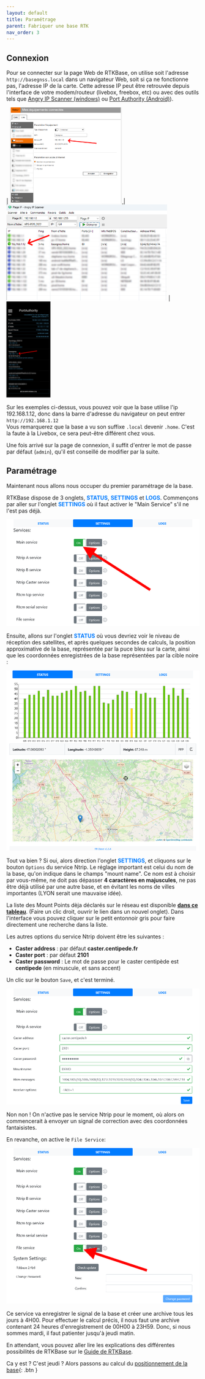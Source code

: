 ```yaml
---
layout: default
title: Paramétrage
parent: Fabriquer une base RTK
nav_order: 3
---
```


## Connexion
Pour se connecter sur la page Web de RTKBase, on utilise soit l'adresse `http://basegnss.local` dans un navigateur Web, soit si ça ne fonctionne pas, l'adresse IP de la carte. Cette adresse IP peut être retrouvée depuis l'interface de votre modem/routeur (livebox, freebox, etc) ou avec des outils tels que [Angry IP Scanner (windows)](https://angryip.org/) ou [Port Authority (Android)](https://play.google.com/store/apps/details?id=com.aaronjwood.portauthority.free&pli=1)).

| <a href="../../assets/images/basegnss/ip_livebox.png"><img src="../../assets/images/basegnss/ip_livebox.png" alt="livebox" height="250"/> </a> | <a href="../../assets/images/basegnss/ip_angry_ip_scanner.png"><img src="../../assets/images/basegnss/ip_angry_ip_scanner.png" alt="livebox" height="250"/></a> | <a href="../../assets/images/basegnss/ip_port_authority.png"><img src="../../assets/images/basegnss/ip_port_authority.png" alt="livebox" height="250"/></a>

Sur les exemples ci-dessus, vous pouvez voir que la base utilise l'ip 192.168.1.12, donc dans la barre d'adresse du navigateur on peut entrer `http://192.168.1.12`  
Vous remarquerez que la base a vu son suffixe `.local` devenir `.home`. C'est la faute à la Livebox, ce sera peut-être différent chez vous.

Une fois arrivé sur la page de connexion, il suffit d'entrer le mot de passe par défaut (`admin`), qu'il est conseillé de modifier par la suite.

## Paramétrage

Maintenant nous allons nous occuper du premier paramétrage de la base.

RTKBase dispose de 3 onglets, <span style="color:#007BFF">**STATUS**</span>, <span style="color:#007BFF">**SETTINGS**</span> et <span style="color:#007BFF">**LOGS**</span>. Commençons par aller sur l'onglet <span style="color:#007BFF">**SETTINGS**</span> où il faut activer le "Main Service" s'il ne l'est pas déjà.

![Main Service actif](/assets/images/basegnss/rtkbase_main_service.png) 

Ensuite, allons sur l'onglet <span style="color:#007BFF">**STATUS**</span> où vous devriez voir le niveau de réception des satellites, et après quelques secondes de calculs, la position approximative de la base, représentée par la puce bleu sur la carte, ainsi que les coordonnées enregistrées de la base représentées par la cible noire :

![Onglet STATUS](/assets/images/basegnss/rtkbase_status.png)

Tout va bien ? Si oui, alors direction l'onglet <span style="color:#007BFF">**SETTINGS**</span>, et cliquons sur le bouton `Options` du service Ntrip. Le réglage important est celui du nom de la base, qu'on indique dans le champs "mount name". Ce nom est à choisir par vous-même, ne doit pas dépasser **4 caractères en majuscules**, ne pas être déjà utilisé par une autre base, et en évitant les noms de villes importantes (LYON serait une mauvaise idée).

La liste des Mount Points dèja déclarés sur le réseau est disponible **[dans ce tableau](https://logs.centipede.fr/d/eQQ2q6_4k/mount-point?orgId=1&viewPanel=2)**. (Faire un clic droit, ouvrir le lien dans un nouvel onglet). Dans l'interface vous pouvez cliquer sur le petit entonnoir gris pour faire directement une recherche dans la liste.

Les autres options du service Ntrip doivent être les suivantes :
* **Caster address** : par défaut **caster.centipede.fr**
* **Caster port** : par défaut **2101**
* **Caster password** : Le mot de passe pour le caster centipède est **centipede** (en minuscule, et sans accent)

Un clic sur le bouton `Save`, et c'est terminé.  

![Réglages Ntrip](/assets/images/basegnss/rtkbase_ntrip_service.png)

Non non ! On n'active pas le service Ntrip pour le moment, où alors on commencerait à envoyer un signal de correction avec des coordonnées fantaisistes.

En revanche, on active le `File Service`:

![File service actif](/assets/images/basegnss/rtkbase_file_service.png)

Ce service va enregistrer le signal de la base et créer une archive tous les jours à 4H00. Pour effectuer le calcul précis, il nous faut une archive contenant 24 heures d'enregistrement de 00H00 à 23H59. Donc, si nous sommes mardi, il faut patienter jusqu'à jeudi matin.

En attendant, vous pouvez aller lire les explications des différentes possibilités de RTKBase sur le [Guide de RTKBase](Guide_RTKBase).

Ca y est ? C'est jeudi ? Alors passons au calcul du [positionnement de la base](positionnement){: .btn }
